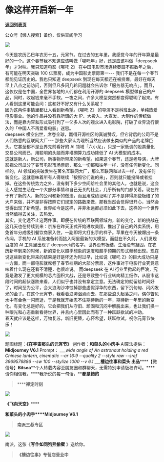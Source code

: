 # 像这样开启新一年

[**返回列表页**](/gzh/槽边往事)

公众号【懒人搜索】备份，仅供查阅学习

![](https://mmbiz.qpic.cn/mmbiz_jpg/Ia6gU9JNtkolFZxQCcY6G631zMsM7tfyNwibicTUA2iaIicq6xla9kunAr5S0A0Ugxbnh6SDDaM36FvssqTuYJHnzg/640?wx_fmt=jpeg&from;=appmsg)

今天是农历乙巳年农历十五，元宵节。在过去的五年里，我感觉今年的开年算是最好的一个。这个春节我不知道应该叫做「哪吒年」好，还是应该叫做「deepseek
年」才对味。我只知道电影《哪吒 2》 在中国电影市场连续萎靡不振数年之后，有可能在明天突破 100 亿票房，成为中国影史票房第一---
我们不是在每一个春节都能见证历史的。我也只知道 deepseek
到现在每天都还在被挤爆，最好在每天早上八点之前访问，否则但凡多问几轮问题就会告诉你「服务器无响应」。而且，这仅仅是在中国，全世界各地的人们都在利用开源的
deepseek 模型做自己的产品，同时，收起钱来毫不手软。一夜之间，许多大模型突然都变得聪明了起来。有人看到这里可能会问：这和好不好又有什么关系呢？  
因为这两件事情里都让人看到新希望。《哪吒 2》 的导演不是科班出身，单纯热爱电影事业。他的作品并没有靠所谓的大
IP、大投入、大宣发、大制作的传统做法，而是靠内容和形式吸引到了一亿多人次的观众进入电影院，打破了业界流行很久的「中国人不再爱看电影」迷思。  
deepseek 横空出世，席卷全球，赢得开源社区的真诚赞叹，但它背后的公司不是人们熟悉的互联网大厂---
那些大家认为理所当然应该做出类似的产品的老牌巨头。它甚至都不是业界先前看好的 AI
领域「六小龙」，只是一家低调的股票量化交易公司而已，用聪明的头脑而非堆砌算力成功降低了 AI 大模型的成本。  
这就是新人，新公司，新事物所带来的新希望。如果这个春节，还是老导演，大牌影视公司瓜分了春节电影市场票房，那么一切都和往年一样，没有任何新变化。同样的，AI
领域的突破发生在著名互联网大厂，那么互联网和过去一样，没有任何新变化。这就意味着所有人得继续「按照它们说的来」，否则就只能投降或者挂掉。在这些传统势力之外，没有剩下多少空间给社会里的其他人。也就是说，这会让人感觉生活在一个大部分事情和自己无关的社会，几乎所有的门都关着。现在终于有了新的人，新的公司和新的做法，而且用成绩证明了并不是非得那些板结了的大户来做，并不是非得按照它们规定的路数来做，那我当然会觉得很开心，当然会觉得出现了新希望。世界如今是这样，并非永远都必须如此下去，这样的一个世界当然值得去关注，去热爱。  
其实，变化远不止这两件事。即便在传统的互联网领域内，新的变化，新的挑战在这几天也在持续到来：京东在昨天正式开始进攻美团，推出了自己的外卖系统，用免首年分成吸引餐饮商家入住，一副即将大打出手的样子。苹果在今天被爆出一条传闻，手机的
AI 系统准备转而接入阿里最新的大模型，而就在不久前，人们发现百度的 AI 工具里出现了
deepseek的名字。世界没有板结，生活没有凝固，在农历新年到来的时候，新的变化以超乎想象的速度和超乎预期的形式频频出现。现在说这些新变化带来的结果是好是坏还为时过早，比如说《哪吒
2》的巨大成功只是一方面，而一部电影就席卷了春节档期的大部分票房，这件事对于电影行业究竟意味着什么现在还看不清楚，也很难说。 而deepseek 在 AI
行业里掀起的巨浪，究竟是激发了更大规模的芯片囤积大战，还是导致整个行业转向精工细作，从股市这段时间的起伏涨跌来看，人们似乎也并没有拿定主意。无法确定的就留给时间好了，时间至为公平，会大浪淘沙冲蚀掉那些虚假浮华的东西，留下沉甸甸、闪闪发光的金子。在这个元宵节，我看着浪涛汹涌而去，在那些浪头起落之间，偶尔瞥见水中有金色一闪而逝，于是我就开始忍不住期待新的一年，期待新一年里的新变化。有变化总是好的，它会把我们从守旧、顽固和沉闷中解脱出来，也让我们换一种眼光和心态重新看待世界，并且内心里因此而有了一种跃跃欲试的冲动。  
春天就应该是这样，万物复苏，新旧更替，心怀希望，跃跃欲试。祝你元宵节快乐！

![](https://mmbiz.qpic.cn/mmbiz_jpg/Ia6gU9JNtkolFZxQCcY6G631zMsM7tfyHlM8J99tNkodjZDLgBFKI5tHj8aGicPRQxUP2XQxcMGbUTY1UwDPeaA/640?wx_fmt=jpeg&from;=appmsg)

  
题图标题：**《在宇宙那头的元宵节》** 创作者：**和菜头的小肉手** AI算法提供：**Midjourney V6.1** Prompt：
____wide angle of An astronaut holding a red Chinese lantern, cinematic --ar
16:9 --quality 2 --style raw --sref 3969576886 --sw 100 --stylize 1000_ _\--v
6.1_ ___**槽边往事****和菜头
出品**********【微信号】****Bitsea******个人转载内容至朋友圈和群聊天，无需特别申请版权许可。****请你相信我，****我所说的每一句话，****都是错的**

> ******禅定时刻**

![](https://mmbiz.qpic.cn/mmbiz_jpg/Ia6gU9JNtkolFZxQCcY6G631zMsM7tfyUpsIWia98DhL344ohCial9TJS7RujvpMHkjIcs4TtEzG7ADiaPjwy9CTQ/640?wx_fmt=jpeg&from;=appmsg)

******《飞向天空**》********

**和菜头的小肉手****Midjourney V6.1**

> **南派三叔专区**

![](https://mmbiz.qpic.cn/mmbiz_jpg/Ia6gU9JNtkolFZxQCcY6G631zMsM7tfybUQMLiaftm7kibUtlvYicSQOicNGTDCpA5IbEp4PRR1VBxIl3ico9EdyRDw/640?wx_fmt=jpeg&from;=appmsg)

南派，这张《**写作如同狗熊偷蜜** 》送给你。

> **《槽边往事》专营店营业中**

